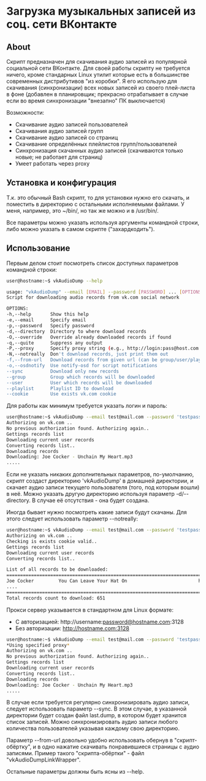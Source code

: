 Загрузка музыкальных записей из соц. сети ВКонтакте
=====

## About ##

Скрипт предназначен для скачивания аудио записей из популярной социальной сети ВКонтакте.
Для своей работы скрипту не требуется ничего, кроме стандарных Linux утилит которые есть в большинстве современных дистрибутивов "из коробки".
Я его использую для скачивания (синхронизации) всех новых записей из своего плей-листа в фоне (добавлен в планировщик; прекрасно отрабатывает в случае если во время синхронизации "внезапно" ПК выключается)

Возможности:

* Скачивание аудио записей пользователей
* Скачивания аудио записей групп
* Скачивание аудио записей со страниц
* Скачивание определённых плейлистов групп/пользователей
* Синхронизация скачанных аудио записей (скачиваются только новые; не работает для страниц)
* Умеет работать через proxy

## Установка и конфигурация ##

Т.к. это обычный Bash скрипт, то для установки нужно его скачать, и поместить в директорию с остальными исполняемыми файлами. У меня, например, это ~/bin/, но так же можно и в /usr/bin/.

Все параметры можно указать используя аргументы командной строки, либо можно указать в самом скрипте ("захардкодить").

## Использование ##

Первым делом стоит посмотреть список доступных параметров командной строки:

```bash
user@hostname:~$ vkAudioDump --help

usage: "vkAudioDump" --email [EMAIL] --password [PASSWORD] ... [OPTIONS]
Script for downloading audio records from vk.com social network

OPTIONS:
-h,--help       Show this help
-e,--email      Specify email
-p,--password   Specify password
-d,--directory  Directory to where download records
-O,--override   Override already downloaded records if found
-q,--quite      Suppress any output
-P,--proxy      Specify proxy string (e.g., http://login:pass@host.com:23)
-N,--notreally  Don't download records, just print them out
-f,--from-url   Download records from given url (can be group/user/playlist)
-o,--osdnotify  Use notify-osd for script notifications
--sync          Download only new records
--group         Group which records will be downloaded
--user          User which records will be downloaded
--playlist      Playlist ID to download
--cookie        Use exists vk.com cookie
```

Для работы как минимум требуется указать логин и пароль:

```bash
user@hostname:~$ vkAudioDump --email test@mail.com --password 'testpassword'
Authorizing on vk.com ..
No previous authorization found. Authorizing again..
Gettings records list
Downloading current user records
Converting records list..
Downloading records
Downloading: Joe Cocker - Unchain My Heart.mp3
.....
```

Если не указать никаких дополнительных параметров, по-умолчанию, скрипт создаст директорию 'vkAudioDump' в домашней директории, и скачает аудио записи текущего пользователя (того, под которым вошли) в неё.
Можно указать другую директорию используя параметр -d/--directory. В случае её отсутствия - она будет создана.

Иногда бывает нужно посмотреть какие записи будут скачаны. Для этого следует использовать параметр --notreally:

```bash
user@hostname:~$ vkAudioDump --email test@mail.com --password 'testpassword' --notreally
Authorizing on vk.com ..
Checking is exists cookie valid..
Gettings records list
Downloading current user records
Converting records list..

List of all records to be downloaded:
===============================================================================================================================
Joe Cocker         You Can Leave Your Hat On                          https://cs1-48v4.vk-cdn.net/p3/6422cc395174b4.mp3
....
===============================================================================================================================
Total records count to download: 651
```

Прокси сервер указывается в стандартном для Linux формате:

* С авторизацией: http://username:password@hostname.com:3128
* Без авторизации: http://hostname.com:3128

```bash
user@hostname:~$ vkAudioDump --email test@mail.com --password 'testpassword'
*Using specified proxy*
Authorizing on vk.com ..
No previous authorization found. Authorizing again..
Gettings records list
Downloading current user records
Converting records list..
Downloading records
Downloading: Joe Cocker - Unchain My Heart.mp3
.....
```

В случае если требуется регулярно синхронизировать аудио записи, следует использовать параметр --sync. В этом случае, в указанной директории будет создан файл last.dump, в котором будет хранится список записей. Можно синхронизировать аудио записи любого количества пользователей указывая каждому свою директорию.

Параметр --from-url довольно удобно использовать обернув в "скрипт-обёртку", и в одно нажатие скачивать понравившиеся страницы с аудио записями.
Пример такого "скрипта-обёртки" - файл "vkAudioDumpLinkWrapper".

Остальные параметры должны быть ясны из --help.
